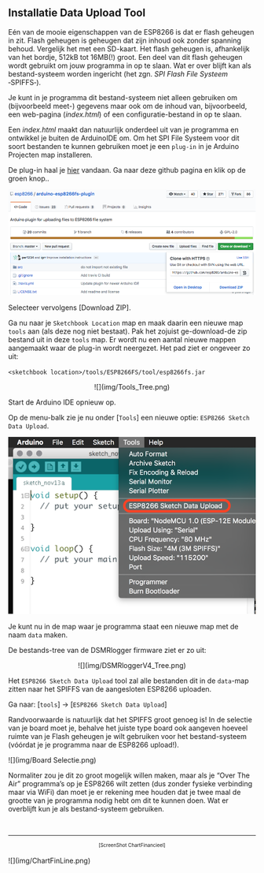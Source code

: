 ## Installatie Data Upload Tool
Eén van de mooie eigenschappen van de ESP8266 is dat er flash geheugen in zit. 
Flash geheugen is geheugen dat zijn inhoud ook zonder spanning behoud. 
Vergelijk het met een SD-kaart. Het flash geheugen is, afhankelijk van het 
bordje, 512kB tot 16MB(!) groot. Een deel van dit flash geheugen wordt gebruikt 
om jouw programma in op te slaan. Wat er over blijft kan als bestand-systeem 
worden ingericht (het zgn. *SPI Flash File Systeem* ‑SPIFFS‑).

Je kunt in je programma dit bestand-systeem niet alleen gebruiken om 
(bijvoorbeeld meet-) gegevens maar ook om de inhoud van, bijvoorbeeld, 
een web-pagina (*index.html*) of een configuratie-bestand in op te slaan.

Een *index.html* maakt dan natuurlijk onderdeel uit van je programma en ontwikkel 
je buiten de ArduinoIDE om. Om het SPI File Systeem voor dit soort bestanden te 
kunnen gebruiken moet je een `plug-in` in je Arduino Projecten map installeren. 

De plug-in haal je [hier](https://github.com/esp8266/arduino-esp8266fs-plugin/)
vandaan. Ga naar deze github pagina en klik op de groen knop..

![](img/ESP8266FSDownload.png)

Selecteer vervolgens [Download ZIP].

Ga nu naar je `Sketchbook Location` map en maak daarin een nieuwe map `tools` aan (als 
deze nog niet bestaat). Pak het zojuist ge-download-de zip bestand uit in deze 
`tools` map. Er wordt nu een aantal nieuwe mappen aangemaakt waar de plug-in wordt 
neergezet. Het pad ziet er ongeveer zo uit:

`<sketchbook location>/tools/ESP8266FS/tool/esp8266fs.jar`

<center>![](img/Tools_Tree.png)</center>

Start de Arduino IDE opnieuw op.

Op de menu-balk zie je nu onder [`Tools`] een nieuwe optie: 
`ESP8266 Sketch Data Upload`.

![](img/ESP8266DownloadTool.png)

Je kunt nu in de map waar je programma staat een nieuwe map met de naam `data` maken. 

De bestands-tree van de DSMRlogger firmware ziet er zo uit:
<center>![](img/DSMRloggerV4_Tree.png)</center>

Het `ESP8266 Sketch Data Upload` tool zal alle bestanden dit in de `data`-map zitten
naar het SPIFFS van de aangesloten ESP8266 uploaden.

Ga naar: [`tools`] -> [`ESP8266 Sketch Data Upload`] 

Randvoorwaarde is natuurlijk dat het SPIFFS groot genoeg is!
In de selectie van je board moet je, 
behalve het juiste type board ook aangeven hoeveel ruimte van je Flash geheugen je 
wilt gebruiken voor het bestand-systeem (vóórdat je je programma naar de ESP8266 
upload!). 

![](img/Board Selectie.png)

Normaliter zou je dit zo groot mogelijk willen maken, maar als je 
“Over The Air” programma’s op je ESP8266 wilt zetten (dus zonder fysieke verbinding 
maar via WiFi) dan moet je er rekening mee houden dat je twee maal de grootte van je 
programma nodig hebt om dit te kunnen doen. Wat er overblijft kun je als 
bestand-systeem gebruiken.



<br>

---
<center  style="font-size: 70%">[ScreenShot ChartFinancieel]</center><br>
![](img/ChartFinLine.png)
